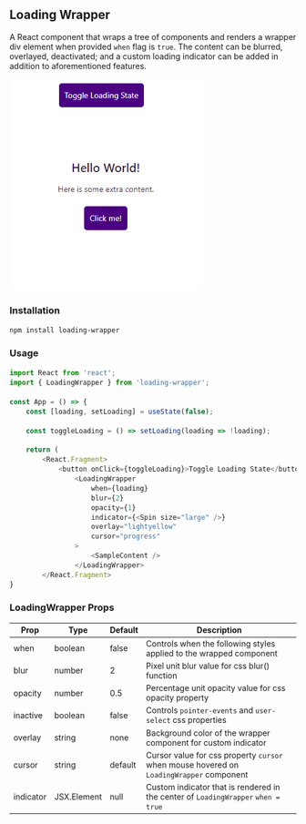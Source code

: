 ## Loading Wrapper

A React component that wraps a tree of components and renders a wrapper div element when provided `when` flag is `true`. The content can be blurred, overlayed, deactivated; and a custom loading indicator can be added in addition to aforementioned features.

![Sample](src/media/images/preview.gif)

### Installation

```
npm install loading-wrapper
```

### Usage

```javascript
import React from 'react';
import { LoadingWrapper } from 'loading-wrapper';

const App = () => {
    const [loading, setLoading] = useState(false);

    const toggleLoading = () => setLoading(loading => !loading);

    return (
        <React.Fragment>
            <button onClick={toggleLoading}>Toggle Loading State</button>
                <LoadingWrapper
                    when={loading}
                    blur={2}
                    opacity={1}
                    indicator={<Spin size="large" />}
                    overlay="lightyellow"
                    cursor="progress"
                >
                    <SampleContent />
                </LoadingWrapper>
        </React.Fragment>
}

```

### LoadingWrapper Props

| Prop      | Type        | Default | Description                                                                             |
| --------- | ----------- | ------- | --------------------------------------------------------------------------------------- |
| when      | boolean     | false   | Controls when the following styles applied to the wrapped component                     |
| blur      | number      | 2       | Pixel unit blur value for css blur() function                                           |
| opacity   | number      | 0.5     | Percentage unit opacity value for css opacity property                                  |
| inactive  | boolean     | false   | Controls `pointer-events` and `user-select` css properties                              |
| overlay   | string      | none    | Background color of the wrapper component for custom indicator                          |
| cursor    | string      | default | Cursor value for css property `cursor` when mouse hovered on `LoadingWrapper` component |
| indicator | JSX.Element | null    | Custom indicator that is rendered in the center of `LoadingWrapper` `when = true`       |
